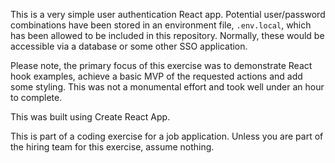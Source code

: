 This is a very simple user authentication React app. Potential user/password combinations have been stored in an environment file, `.env.local`, which has been allowed to be included in this repository. Normally, these would be accessible via a database or some other SSO application.

Please note, the primary focus of this exercise was to demonstrate React hook examples, achieve a basic MVP of the requested actions and add some styling. This was not a monumental effort and took well under an hour to complete.

This was built using Create React App.

This is part of a coding exercise for a job application. Unless you are part of the hiring team for this exercise, assume nothing.

